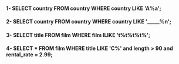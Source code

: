 #### 1- SELECT country FROM country WHERE country LIKE 'A%a';
#### 2- SELECT country FROM country WHERE country LIKE '_____%n';
#### 3- SELECT title FROM film WHERE film ILIKE 't%t%t%t%'; 
#### 4- SELECT * FROM film WHERE title LIKE 'C%' and length > 90 and rental_rate = 2.99;





